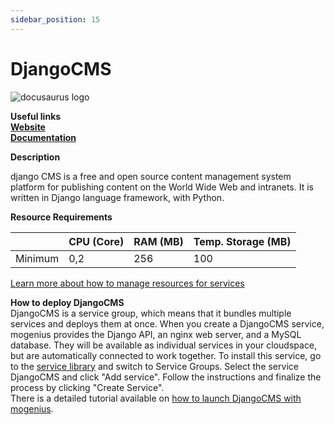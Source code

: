 ```yaml
---
sidebar_position: 15
---
```


# DjangoCMS

![docusaurus logo](https://api.mogenius.com/file/id/48fec170-05df-434e-9462-c2cf434c5eb2)

**Useful links**  
**[Website](https://www.django-cms.org/en/)**  
**[Documentation](https://docs.django-cms.org)**  

**Description**

django CMS is a free and open source content management system platform for publishing content on the World Wide Web and intranets. It is written in Django language framework, with Python.

**Resource Requirements**

||CPU (Core)|RAM (MB)  |Temp. Storage (MB)|
|--|--|--|--|
| Minimum | 0,2 |256| 100

[Learn more about how to manage resources for services](./../cloud-management/resource-management.md)

**How to deploy DjangoCMS**  
DjangoCMS is a service group, which means that it bundles multiple services and deploys them at once. When you create a DjangoCMS service, mogenius provides the Django API, an nginx web server, and a MySQL database. They will be available as individual services in your cloudspace, but are automatically connected to work together.
To install this service, go to the [service library](./../mogenius-platform/service-library.md) and switch to Service Groups. Select the service DjangoCMS and click  "Add service". Follow the instructions and finalize the process by clicking "Create Service".  
There is a detailed tutorial available on [how to launch DjangoCMS with mogenius](#).
